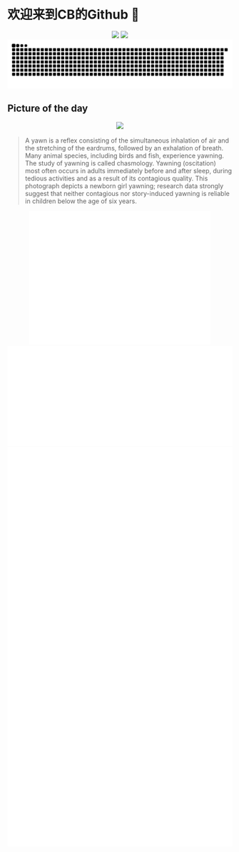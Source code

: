 
# 欢迎来到CB的Github 👋

<div align="center">
  <img height="137px" src="https://github-readme-stats.vercel.app/api?username=SuperCB&show_icons=true&theme=radical" />
  <img height="137px" src="https://github-readme-stats.vercel.app/api/top-langs/?username=SuperCB&hide_title=true&hide_border=true&layout=compact&langs_count=6&text_color=000&icon_color=fff" />
</div>


<div align="center">
    <img src="./contribution-snake/github-contribution-grid-snake.svg" />
</div>



## Picture of the day
<div align="center">
  <img width=400px src="https://upload.wikimedia.org/wikipedia/commons/thumb/b/b9/Yawning_Infant%2C_August_2018.jpg/600px-Yawning_Infant%2C_August_2018.jpg" />
</div>

>A  yawn  is a  reflex  consisting of the simultaneous  inhalation  of air and the  stretching  of the eardrums, followed by an exhalation of breath. Many animal species, including birds and fish, experience yawning. The study of yawning is called chasmology. Yawning (oscitation) most often occurs in adults immediately before and after sleep, during tedious activities and as a result of its contagious quality. This photograph depicts a newborn girl yawning; research data strongly suggest that neither contagious nor story-induced yawning is reliable in children below the age of six years.



<div align="center">
  <img height="300px" src="base_metrics.svg" />
  <img  src="metrics.plugin.calendar.full.svg" />
</div>


<div align="center">
  <img  src="plugin_metrics.svg" /> 
</div>
